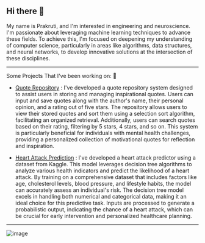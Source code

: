 ## Hi there 👋

My name is Prakruti, and I'm interested in engineering and neuroscience. I'm passionate about leveraging machine learning techniques to advance these fields. To achieve this, I'm focused on deepening my understanding of computer science, particularly in areas like algorithms, data structures, and neural networks, to develop innovative solutions at the intersection of these disciplines.
_____________________
Some Projects That I've been working on: 💫 

- [Quote Repository](https://jplip.github.io/self-care-front/quoterepo) : I've developed a quote repository system designed to assist users in storing and managing inspirational quotes. Users can input and save quotes along with the author's name, their personal opinion, and a rating out of five stars. The repository allows users to view their stored quotes and sort them using a selection sort algorithm, facilitating an organized retrieval. Additionally, users can search quotes based on their rating, filtering by 5 stars, 4 stars, and so on. This system is particularly beneficial for individuals with mental health challenges, providing a personalized collection of motivational quotes for reflection and inspiration.

- [Heart Attack Prediction](https://jplip.github.io/self-care-front/heartattack) : I've developed a heart attack predictor using a dataset from Kaggle. This model leverages decision tree algorithms to analyze various health indicators and predict the likelihood of a heart attack. By training on a comprehensive dataset that includes factors like age, cholesterol levels, blood pressure, and lifestyle habits, the model can accurately assess an individual's risk. The decision tree model excels in handling both numerical and categorical data, making it an ideal choice for this predictive task. Inputs are processed to generate a probabilistic output, indicating the chance of a heart attack, which can be crucial for early intervention and personalized healthcare planning.

_____________________

![image](https://github.com/parkib/parkib/assets/140993655/826a85ae-484e-40f2-addb-2a34e0b926a6)

<!--
**parkib/parkib** is a ✨ _special_ ✨ repository because its `README.md` (this file) appears on your GitHub profile.

-->
